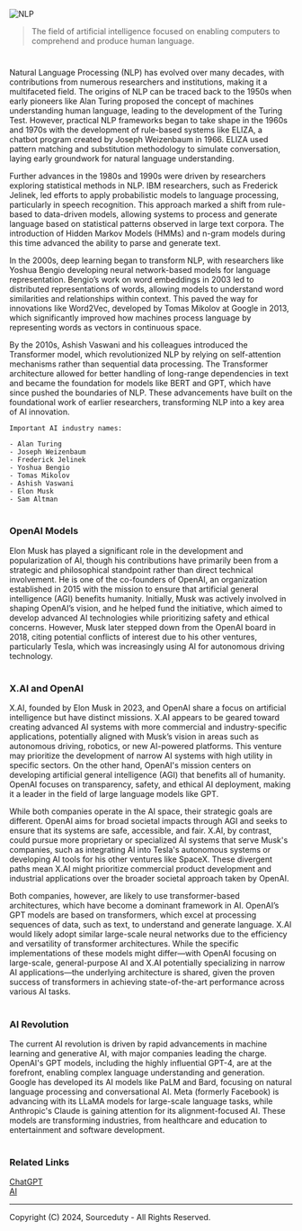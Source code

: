 ![NLP](https://github.com/user-attachments/assets/b7d2737a-d850-48d8-923c-5d79eafa00fa)

> The field of artificial intelligence focused on enabling computers to comprehend and produce human language.

#

Natural Language Processing (NLP) has evolved over many decades, with contributions from numerous researchers and institutions, making it a multifaceted field. The origins of NLP can be traced back to the 1950s when early pioneers like Alan Turing proposed the concept of machines understanding human language, leading to the development of the Turing Test. However, practical NLP frameworks began to take shape in the 1960s and 1970s with the development of rule-based systems like ELIZA, a chatbot program created by Joseph Weizenbaum in 1966. ELIZA used pattern matching and substitution methodology to simulate conversation, laying early groundwork for natural language understanding.

Further advances in the 1980s and 1990s were driven by researchers exploring statistical methods in NLP. IBM researchers, such as Frederick Jelinek, led efforts to apply probabilistic models to language processing, particularly in speech recognition. This approach marked a shift from rule-based to data-driven models, allowing systems to process and generate language based on statistical patterns observed in large text corpora. The introduction of Hidden Markov Models (HMMs) and n-gram models during this time advanced the ability to parse and generate text.

In the 2000s, deep learning began to transform NLP, with researchers like Yoshua Bengio developing neural network-based models for language representation. Bengio’s work on word embeddings in 2003 led to distributed representations of words, allowing models to understand word similarities and relationships within context. This paved the way for innovations like Word2Vec, developed by Tomas Mikolov at Google in 2013, which significantly improved how machines process language by representing words as vectors in continuous space.

By the 2010s, Ashish Vaswani and his colleagues introduced the Transformer model, which revolutionized NLP by relying on self-attention mechanisms rather than sequential data processing. The Transformer architecture allowed for better handling of long-range dependencies in text and became the foundation for models like BERT and GPT, which have since pushed the boundaries of NLP. These advancements have built on the foundational work of earlier researchers, transforming NLP into a key area of AI innovation.

```
Important AI industry names:

- Alan Turing
- Joseph Weizenbaum
- Frederick Jelinek
- Yoshua Bengio
- Tomas Mikolov
- Ashish Vaswani
- Elon Musk
- Sam Altman
```

#
### OpenAI Models

Elon Musk has played a significant role in the development and popularization of AI, though his contributions have primarily been from a strategic and philosophical standpoint rather than direct technical involvement. He is one of the co-founders of OpenAI, an organization established in 2015 with the mission to ensure that artificial general intelligence (AGI) benefits humanity. Initially, Musk was actively involved in shaping OpenAI’s vision, and he helped fund the initiative, which aimed to develop advanced AI technologies while prioritizing safety and ethical concerns. However, Musk later stepped down from the OpenAI board in 2018, citing potential conflicts of interest due to his other ventures, particularly Tesla, which was increasingly using AI for autonomous driving technology.

#
### X.AI and OpenAI

X.AI, founded by Elon Musk in 2023, and OpenAI share a focus on artificial intelligence but have distinct missions. X.AI appears to be geared toward creating advanced AI systems with more commercial and industry-specific applications, potentially aligned with Musk’s vision in areas such as autonomous driving, robotics, or new AI-powered platforms. This venture may prioritize the development of narrow AI systems with high utility in specific sectors. On the other hand, OpenAI's mission centers on developing artificial general intelligence (AGI) that benefits all of humanity. OpenAI focuses on transparency, safety, and ethical AI deployment, making it a leader in the field of large language models like GPT.

While both companies operate in the AI space, their strategic goals are different. OpenAI aims for broad societal impacts through AGI and seeks to ensure that its systems are safe, accessible, and fair. X.AI, by contrast, could pursue more proprietary or specialized AI systems that serve Musk's companies, such as integrating AI into Tesla's autonomous systems or developing AI tools for his other ventures like SpaceX. These divergent paths mean X.AI might prioritize commercial product development and industrial applications over the broader societal approach taken by OpenAI.

Both companies, however, are likely to use transformer-based architectures, which have become a dominant framework in AI. OpenAI’s GPT models are based on transformers, which excel at processing sequences of data, such as text, to understand and generate language. X.AI would likely adopt similar large-scale neural networks due to the efficiency and versatility of transformer architectures. While the specific implementations of these models might differ—with OpenAI focusing on large-scale, general-purpose AI and X.AI potentially specializing in narrow AI applications—the underlying architecture is shared, given the proven success of transformers in achieving state-of-the-art performance across various AI tasks.

#
### AI Revolution

The current AI revolution is driven by rapid advancements in machine learning and generative AI, with major companies leading the charge. OpenAI's GPT models, including the highly influential GPT-4, are at the forefront, enabling complex language understanding and generation. Google has developed its AI models like PaLM and Bard, focusing on natural language processing and conversational AI. Meta (formerly Facebook) is advancing with its LLaMA models for large-scale language tasks, while Anthropic's Claude is gaining attention for its alignment-focused AI. These models are transforming industries, from healthcare and education to entertainment and software development.

#
### Related Links

[ChatGPT](https://github.com/sourceduty/ChatGPT)
<br>
[AI](https://github.com/sourceduty/AI)

***
Copyright (C) 2024, Sourceduty - All Rights Reserved.
